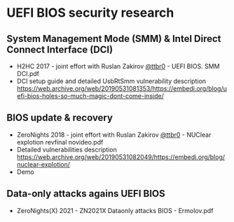 # UEFI BIOS security research

## System Management Mode (SMM) & Intel Direct Connect Interface (DCI)

- H2HC 2017 - joint effort with Ruslan Zakirov [@ttbr0](https://twitter.com/ttbr0) - UEFI BIOS. SMM DCI.pdf
- DCI setup guide and detailed UsbRtSmm vulnerability description https://web.archive.org/web/20190531081353/https://embedi.org/blog/uefi-bios-holes-so-much-magic-dont-come-inside/

## BIOS update & recovery

- ZeroNights 2018 - joint effort with Ruslan Zakirov [@ttbr0](https://twitter.com/ttbr0) - NUClear explotion revfinal novideo.pdf
- Detailed vulnerabilities description https://web.archive.org/web/20190531082049/https://embedi.org/blog/nuclear-explotion/
- Demo

## Data-only attacks agains UEFI BIOS

- ZeroNights(X) 2021 - ZN2021X Dataonly attacks BIOS - Ermolov.pdf
